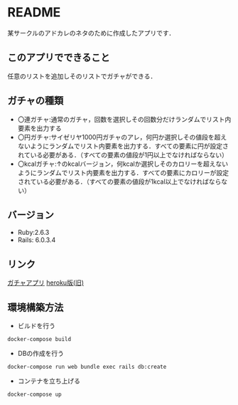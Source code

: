# README

某サークルのアドカレのネタのために作成したアプリです．
## このアプリでできること
任意のリストを追加しそのリストでガチャができる．
## ガチャの種類
* 〇連ガチャ:通常のガチャ，回数を選択しその回数分だけランダムでリスト内要素を出力する
* 〇円ガチャ:サイゼリヤ1000円ガチャのアレ，何円か選択しその値段を超えないようにランダムでリスト内要素を出力する．すべての要素に円が設定されている必要がある．（すべての要素の値段が1円以上でなければならない）
* 〇kcalガチャ:↑のkcalバージョン，何kcalか選択しそのカロリーを超えないようにランダムでリスト内要素を出力する．すべての要素にカロリーが設定されている必要がある．（すべての要素の値段が1kcal以上でなければならない）

##  バージョン
* Ruby:2.6.3
* Rails: 6.0.3.4

## リンク

[ガチャアプリ](https://www.cheapthread.jp/)
[heroku版(旧)](https://cheapthread.herokuapp.com/)

## 環境構築方法

- ビルドを行う

```
docker-compose build
```

- DBの作成を行う

```
docker-compose run web bundle exec rails db:create 
```

- コンテナを立ち上げる

```
docker-compose up
```
